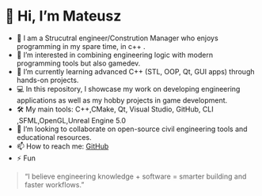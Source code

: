 # 👋 Hi, I’m Mateusz

- 🧱 I am a Strucutral engineer/Constrution Manager who enjoys programming in my spare time, in c++ .
- 👀 I’m interested in combining engineering logic with modern programming tools but also gamedev.
- 🌱 I’m currently learning advanced C++ (STL, OOP, Qt, GUI apps) through hands-on projects.
- 💻 In this repository, I showcase my work on developing engineering applications as well as my hobby projects in game development.
- 🛠 My main tools: C++,CMake, Qt, Visual Studio, GitHub, CLI ,SFML,OpenGL,Unreal Engine 5.0
- 💞️ I’m looking to collaborate on open-source civil engineering tools and educational resources.
- 📫 How to reach me: [GitHub](https://github.com/RidokuseNNIN)
- ⚡ Fun

> “I believe engineering knowledge + software = smarter building and faster workflows.”
